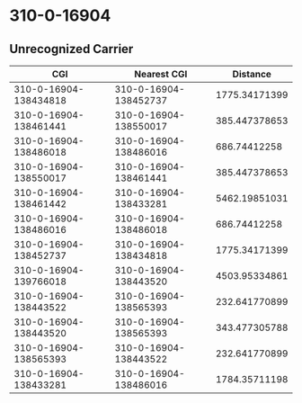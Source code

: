 # 310-0-16904
## Unrecognized Carrier


| CGI | Nearest CGI | Distance |
|-----|-------------|----------|
| 310-0-16904-138434818 | 310-0-16904-138452737 | 1775.34171399 |
| 310-0-16904-138461441 | 310-0-16904-138550017 | 385.447378653 |
| 310-0-16904-138486018 | 310-0-16904-138486016 | 686.74412258 |
| 310-0-16904-138550017 | 310-0-16904-138461441 | 385.447378653 |
| 310-0-16904-138461442 | 310-0-16904-138433281 | 5462.19851031 |
| 310-0-16904-138486016 | 310-0-16904-138486018 | 686.74412258 |
| 310-0-16904-138452737 | 310-0-16904-138434818 | 1775.34171399 |
| 310-0-16904-139766018 | 310-0-16904-138443520 | 4503.95334861 |
| 310-0-16904-138443522 | 310-0-16904-138565393 | 232.641770899 |
| 310-0-16904-138443520 | 310-0-16904-138565393 | 343.477305788 |
| 310-0-16904-138565393 | 310-0-16904-138443522 | 232.641770899 |
| 310-0-16904-138433281 | 310-0-16904-138486016 | 1784.35711198 |
